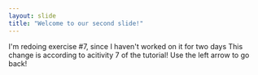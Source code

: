 ```yaml
---
layout: slide
title: "Welcome to our second slide!"
---
```

I'm redoing exercise #7, since I haven't worked on it for two days
This change is according to acitivity 7 of the tutorial! 
Use the left arrow to go back!
